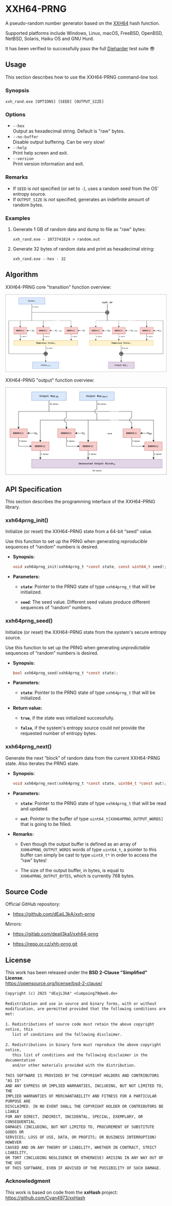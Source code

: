 # XXH64-PRNG

A pseudo-random number generator based on the [XXH64](https://xxhash.com/) hash function.

Supported platforms include Windows, Linux, macOS, FreeBSD, OpenBSD, NetBSD, Solaris, Haiku OS and GNU Hurd.

It has been verified to successfully pass the full [Dieharder](https://webhome.phy.duke.edu/~rgb/General/dieharder.php) test suite &#128526;

## Usage

This section describes how to use the XXH64-PRNG command-line tool.

### Synopsis

```
xxh_rand.exe [OPTIONS] [SEED] [OUTPUT_SIZE]
```

### Options

* `--hex`  
  Output as hexadecimal string. Default is "raw" bytes.
* `--no-buffer`  
  Disable output buffering. Can be very slow!
* `--help`  
  Print help screen and exit.
* `--version`  
  Print version information and exit.

### Remarks

* If `SEED` is *not* specified (or set to `-`), uses a random seed from the OS' entropy source.
* If `OUTPUT_SIZE` is *not* specified, generates an indefinite amount of random bytes.

### Examples

1. Generate 1 GB of random data and dump to file as "raw" bytes:
   ```
   xxh_rand.exe - 1073741824 > random.out
   ```

2. Generate 32 bytes of random data and print as hexadecimal string:
   ```
   xxh_rand.exe --hex - 32
   ```

## Algorithm

XXH64-PRNG core "transition" function overview:

![](etc/images/xxh64-prng-core.svg)

XXH64-PRNG "output" function overview:

![](etc/images/xxh64-prng-ofun.svg)

## API Specification

This section describes the programming interface of the XXH64-PRNG library.

### xxh64prng_init()

Initialize (or reset) the XXH64-PRNG state from a 64-bit “seed” value.

Use this function to set up the PRNG when generating *reproducible* sequences of “random” numbers is desired.

- **Synopsis:**

  ```c
  void xxh64prng_init(xxh64prng_t *const state, const uint64_t seed);
  ```

- **Parameters:**

  * **`state`**: Pointer to the PRNG state of type `xxh64prng_t` that will be initialized.

  * **`seed`**: The seed value. Different seed values produce different sequences of “random” numbers.

### xxh64prng_seed()

Initialize (or reset) the XXH64-PRNG state from the system's secure entropy source.

Use this function to set up the PRNG when generating *unpredictable* sequences of “random” numbers is desired.

- **Synopsis:**

  ```c
  bool xxh64prng_seed(xxh64prng_t *const state);
  ```

- **Parameters:**

  * **`state`**: Pointer to the PRNG state of type `xxh64prng_t` that will be initialized.

- **Return value:**

  * **`true`**, if the state was initialized successfully.

  * **`false`**, if the system's entropy source could *not* provide the requested number of entropy bytes.

### xxh64prng_next()

Generate the next “block” of random data from the current XXH64-PRNG state. Also iterates the PRNG state.

- **Synopsis:**

  ```c
  void xxh64prng_next(xxh64prng_t *const state, uint64_t *const out);
  ```

- **Parameters:**

  * **`state`**: Pointer to the PRNG state of type `xxh64prng_t` that will be read and updated.

  * **`out`**: Pointer to the buffer of type `uint64_t[XXH64PRNG_OUTPUT_WORDS]` that is going to be filled.

- **Remarks:**
  
  * Even though the output buffer is defined as an array of `XXH64PRNG_OUTPUT_WORDS` words of type `uint64_t`, a pointer to this buffer can simply be cast to type `uint8_t*` in order to access the “raw” bytes!

  * The size of the output buffer, in bytes, is equal to `XXH64PRNG_OUTPUT_BYTES`, which is currently 768 bytes.

## Source Code

Official GitHub repository:

* <https://github.com/dEajL3kA/xxh-prng>

Mirrors:

* <https://gitlab.com/deajl3ka1/xxh64-prng>

* <https://repo.or.cz/xhh-prng.git>

## License

This work has been released under the **BSD 2-Clause "Simplified" License**.  
<https://opensource.org/license/bsd-2-clause/>

```
Copyright (c) 2025 "dEajL3kA" <Cumpoing79@web.de>

Redistribution and use in source and binary forms, with or without
modification, are permitted provided that the following conditions are met:

1. Redistributions of source code must retain the above copyright notice, this
   list of conditions and the following disclaimer.

2. Redistributions in binary form must reproduce the above copyright notice,
   this list of conditions and the following disclaimer in the documentation
   and/or other materials provided with the distribution.

THIS SOFTWARE IS PROVIDED BY THE COPYRIGHT HOLDERS AND CONTRIBUTORS "AS IS"
AND ANY EXPRESS OR IMPLIED WARRANTIES, INCLUDING, BUT NOT LIMITED TO, THE
IMPLIED WARRANTIES OF MERCHANTABILITY AND FITNESS FOR A PARTICULAR PURPOSE ARE
DISCLAIMED. IN NO EVENT SHALL THE COPYRIGHT HOLDER OR CONTRIBUTORS BE LIABLE
FOR ANY DIRECT, INDIRECT, INCIDENTAL, SPECIAL, EXEMPLARY, OR CONSEQUENTIAL
DAMAGES (INCLUDING, BUT NOT LIMITED TO, PROCUREMENT OF SUBSTITUTE GOODS OR
SERVICES; LOSS OF USE, DATA, OR PROFITS; OR BUSINESS INTERRUPTION) HOWEVER
CAUSED AND ON ANY THEORY OF LIABILITY, WHETHER IN CONTRACT, STRICT LIABILITY,
OR TORT (INCLUDING NEGLIGENCE OR OTHERWISE) ARISING IN ANY WAY OUT OF THE USE
OF THIS SOFTWARE, EVEN IF ADVISED OF THE POSSIBILITY OF SUCH DAMAGE.
```

### Acknowledgment

This work is based on code from the **xxHash** project:  
<https://github.com/Cyan4973/xxHash>

